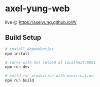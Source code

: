 # axel-yung-web

live @ https://axelyung.github.io/#/

## Build Setup

``` bash
# install dependencies
npm install

# serve with hot reload at localhost:8081
npm run dev

# build for production with minification
npm run build
```